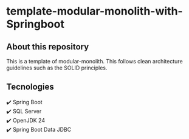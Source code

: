 # template-modular-monolith-with-Springboot
## About this repository
This is a template of modular-monolith. This follows clean architecture guidelines such as the SOLID principles.

## Tecnologies
:heavy_check_mark: Spring Boot      
:heavy_check_mark: SQL Server                
:heavy_check_mark: OpenJDK 24      
:heavy_check_mark: Spring Boot Data JDBC     
